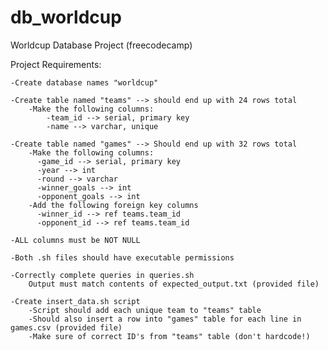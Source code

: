# db_worldcup
Worldcup Database Project (freecodecamp)

Project Requirements:
  
	-Create database names "worldcup"
	
	-Create table named "teams" --> should end up with 24 rows total
		-Make the following columns:
			-team_id --> serial, primary key
			-name --> varchar, unique
	
	-Create table named "games" --> Should end up with 32 rows total
	    -Make the following columns:
	      -game_id --> serial, primary key
	      -year --> int
	      -round --> varchar
	      -winner_goals --> int
	      -opponent_goals --> int
	    -Add the following foreign key columns
	      -winner_id --> ref teams.team_id
	      -opponent_id --> ref teams.team_id
			
	-ALL columns must be NOT NULL
	
	-Both .sh files should have executable permissions
	
	-Correctly complete queries in queries.sh
		Output must match contents of expected_output.txt (provided file)
		 
	-Create insert_data.sh script
	    -Script should add each unique team to "teams" table
	    -Should also insert a row into "games" table for each line in games.csv (provided file)
	    -Make sure of correct ID's from "teams" table (don't hardcode!)
